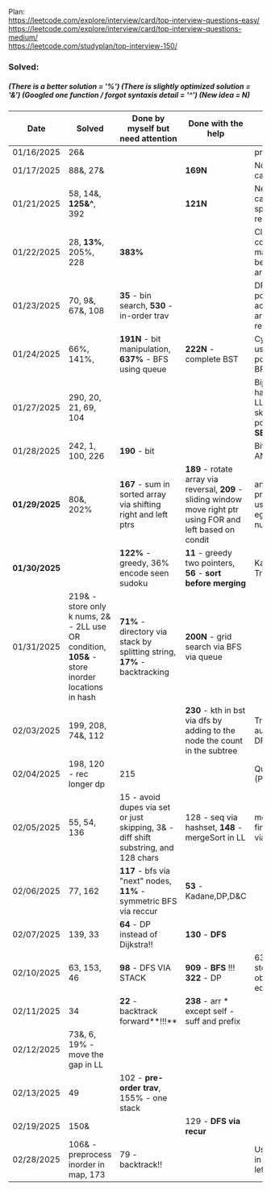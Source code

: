 Plan:
<br>https://leetcode.com/explore/interview/card/top-interview-questions-easy/
<br>https://leetcode.com/explore/interview/card/top-interview-questions-medium/
<br>https://leetcode.com/studyplan/top-interview-150/


### Solved:  
##### (There is a better solution = '%') (There is slightly optimized solution = '&') (Googled one function / forgot syntaxis detail = '^')  (New idea = N)

| Date       | Solved                  | Done by myself but need attention | Done with the help | Notes         |
| -----------|-------------------------| ----------------------------------| -------------------| --------------|
| 01/16/2025 | 26&                     |                                   |                    | prettier code |
| 01/17/2025 | 88&, 27&                |                                   |**169N**            | Not forget edge cases|
| 01/21/2025 | 58, 14&, **125&^**, 392                |                                   |**121N**            | New Algo; function calls take extra space to store results|
| 01/22/2025 | 28, **13%**, 205%, 228              | **383%**                                  |           | Cleaner to store constants in hash map, alphabet can be counten in arr[26], char to 200 |
| 01/23/2025 | 70, 9&, 67&, 108              | **35** - bin search, **530** - in-order trav                |           | DP over recustion, polyndromes by actual swapping, array to BST via recurrsion |
| 01/24/2025 | 66%, 141%,             | **191N** - bit manipulation, **637%** - BFS using queue             | **222N** - complete BST          | Cycle in LinkedList using fast and slow pointers, BST via BFS using queue |
| 01/27/2025 | 290, 20, 21, 69, 104             |             |          | Bijection - use two hashes; stack java; LL - recursive and skip the tail by pointing at it, **BIN SEARCH** |
| 01/28/2025 | 242, 1, 100, 226           |  **190** - bit           |          | Bit manipulation AND/OR |
| **01/29/2025** | 80&, 202%           | **167** - sum in sorted array via shifting right and left ptrs           | **189** - rotate array via reversal, **209** - sliding window move right ptr using FOR and left based on condit        | any LinkedList problem resolved using fast&slow ptr eg 202 about numbers |
| **01/30/2025** |           | **122%** - greedy, 36% encode seen sudoku          | **11** - greedy two pointers, **56** - **sort before merging**        | Kadane algo 121, Try sorting first!! |
| 01/31/2025 | 219& - store only k nums, 2& - 2LL use OR condition, **105&** - store inorder locations in hash          | **71%** - directory via stack by splitting string, **17%** - backtracking    | **200N** - grid search via BFS via queue     |  |
| 02/03/2025 | 199, 208, 74&, 112         |   | **230** - kth in bst via dfs by adding to the node the count in the subtree    | Trie for autocomplete(208), DFS ia STACK??  |
| 02/04/2025 | 198, 120 - rec longer dp        | 215   |    | Quicksort and heap (PQ - 215)  |
| 02/05/2025 | 55, 54, 136       | 15 - avoid dupes via set or just skipping, 3& - diff shift substring, and 128 chars   | 128 - seq via hashset, **148** - mergeSort in LL   | mergeSort in LL, find non dupe in arr via bit XOR ^ (136) |
| 02/06/2025 | 77, 162   | **117** - bfs via "next" nodes, **11%** - symmetric BFS via reccur    | **53** - Kadane,DP,D&C  |  |
| 02/07/2025 | 139, 33   | **64** - DP instead of Dijkstra!!   | **130** - **DFS**  |  |
| 02/10/2025 | 63, 153, 46  | **98** - DFS VIA STACK  | **909** - **BFS** !!! **322** - DP | 63 slight optim by storing 0 on obstacle, 153 bs edge cases |
| 02/11/2025 | 34  | **22** - backtrack forward**!!!**  | **238** - arr * except self - suff and prefix |  |
| 02/12/2025 | 73&, 6, 19% - move the gap in LL  | |  |  |
| 02/13/2025 | 49  | 102 - **pre-order trav**, 155% - one stack |  |  |
| 02/19/2025 | 150&  |  | 129 - **DFS via recur** |  |
| 02/28/2025 | 106& - preprocess inorder in map, 173  | 79 - backtrack!! |  | Use stack for DFS in BST - push only leftmost, backtrack |
